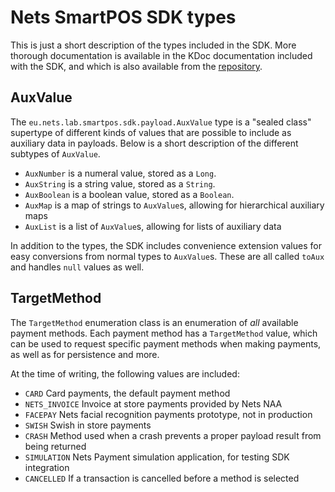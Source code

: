 # Nets SmartPOS SDK types

This is just a short description of the types included in the SDK. More thorough
documentation is available in the KDoc documentation included with the SDK, and
which is also available from the 
[repository](https://creationlab.visualstudio.com/SmartPOS%20Feed/_packaging?_a=feed&feed=NetsSmartPos).

## AuxValue

The `eu.nets.lab.smartpos.sdk.payload.AuxValue` type is a "sealed class" 
supertype of different kinds of values that are possible to include as
auxiliary data in payloads. Below is a short description of the different
subtypes of `AuxValue`.

- `AuxNumber` is a numeral value, stored as a `Long`.
- `AuxString` is a string value, stored as a `String`.
- `AuxBoolean` is a boolean value, stored as a `Boolean`.
- `AuxMap` is a map of strings to `AuxValue`s, allowing for hierarchical 
auxiliary maps
- `AuxList` is a list of `AuxValue`s, allowing for lists of auxiliary data

In addition to the types, the SDK includes convenience extension values for
easy conversions from normal types to `AuxValue`s. These are all called `toAux`
and handles `null` values as well.

## TargetMethod

The `TargetMethod` enumeration class is an enumeration of *all* available
payment methods. Each payment method has a `TargetMethod` value, which can be
used to request specific payment methods when making payments, as well as for
persistence and more.

At the time of writing, the following values are included:

- `CARD` Card payments, the default payment method
- `NETS_INVOICE` Invoice at store payments provided by Nets NAA
- `FACEPAY` Nets facial recognition payments prototype, not in production
- `SWISH` Swish in store payments
- `CRASH` Method used when a crash prevents a proper payload result from being
returned
- `SIMULATION` Nets Payment simulation application, for testing SDK integration
- `CANCELLED` If a transaction is cancelled before a method is selected
